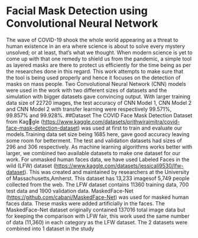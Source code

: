 # Facial Mask Detection using Convolutional Neural Network
The wave of COVID-19 shook the whole world appearing as a threat to human existence in an era where science is about to solve every mystery unsolved; or at least, that’s what we thought. When modern science is yet to come up with that one remedy to shield us from the pandemic, a simple tool as layered masks are there to protect us efficiently for the time being as per the researches done in this regard. This work attempts to make sure that the tool is being used properly and hence it focuses on the detection of masks on mass people. Two Convolutional Neural Network (CNN) models were used in the work with two different sizes of datasets and the simulation with bigger datasets gave convincing output. With larger training data size of 22720 images, the test accuracy of CNN Model 1, CNN Model 2 and CNN Model 2 with transfer learning were respectively 99.571%, 99.857% and 99.928%.
##Dataset
The COVID Face Mask Detection Dataset from Kaggle (https://www.kaggle.com/datasets/prithwirajmitra/covid-face-mask-detection-dataset) was used at first to train and evaluate our models.Training data set size being 1685 here, gave good accuracy leaving some room for betterment. The test and validation datasets had sizes of 296 and 306 respectively.
As machine learning algorithms works better with larger,
we combined two available datasets to make one dataset for our work. For unmasked human faces data, we have used Labeled Faces in the wild (LFW) dataset (https://www.kaggle.com/datasets/jessicali9530/lfw-dataset). This was created and maintained by researchers at the University of
Massachusetts,Amherst. This dataset has 13,233 imagesof 5,749 people collected from the web. The LFW dataset contains 11360 training data, 700 test data and 1900 validation data.
MaskedFace-Net (https://github.com/cabani/MaskedFace-Net) was used for masked human faces data. These masks were added artificially in the faces. The MaskedFace-Net dataset originally contained 137016 total image data but for keeping the comparison with LFW fair, this work used the same number of data (11,360) in each category as the LFW dataset. The 2 datasets were combined into 1 dataset in the study

